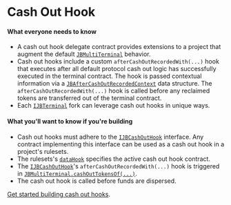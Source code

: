 # Cash Out Hook

#### What everyone needs to know

* A cash out hook delegate contract provides extensions to a project that augment the default [`JBMultiTerminal`](/docs/dev/v5/api/core/JBMultiTerminal.md) behavior.
* Cash out hooks include a custom `afterCashOutRecordedWith(...)` hook that executes after all default protocol cash out logic has successfully executed in the terminal contract. The hook is passed contextual information via a [`JBAfterCashOutRecordedContext`](/docs/dev/v5/api/core/structs/JBAfterCashOutRecordedContext.md) data structure. The `afterCashOutRecordedWith(...)` hook is called before any reclaimed tokens are transferred out of the terminal contract.
* Each [`IJBTerminal`](/docs/dev/v5/api/core/interfaces/IJBTerminal.md) fork can leverage cash out hooks in unique ways.

#### What you'll want to know if you're building

* Cash out hooks must adhere to the [`IJBCashOutHook`](/docs/dev/v5/api/core/interfaces/IJBCashOutHook.md) interface. Any contract implementing this interface can be used as a cash out hook in a project's rulesets.
* The rulesets's [`dataHook`](ruleset-data-hook.md) specifies the active cash out hook contract.
* The [`IJBCashOutHook`](/docs/dev/v5/api/core/interfaces/IJBCashOutHook.md)'s `afterCashOutRecordedWith(...)` hook is triggered in [`JBMultiTerminal.cashOutTokensOf(...)`](/docs/dev/v5/api/core/JBMultiTerminal.md#cashouttokensof).
* The cash out hook is called before funds are dispersed.

[Get started building cash out hooks](/docs/dev/v5/build/hooks/cash-out-hook.md).

